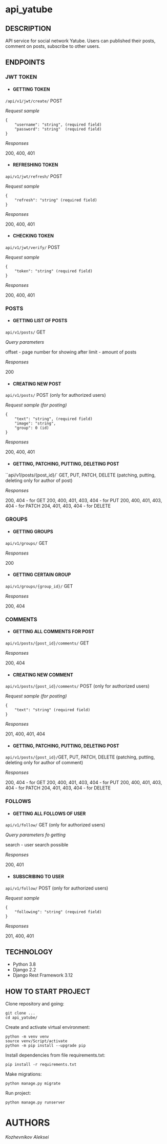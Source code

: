 # api_yatube
## DESCRIPTION
API service for social network Yatube. Users can published their posts, comment on posts, subscribe to other users.

## ENDPOINTS

 ### JWT TOKEN
 

 - #### GETTING TOKEN

 `/api/v1/jwt/create/` POST

*Request sample*

    {
	    "username": "string", (required field)
	    "password": "string"  (required field)
	}
*Responses*

200, 400, 401

 - #### REFRESHING TOKEN

`api/v1/jwt/refresh/` POST

*Request sample*

    {
	    "refresh": "string" (required field)
	}
*Responses*

200, 400, 401

 - #### CHECKING TOKEN

`api/v1/jwt/verify/` POST

*Request sample*

    {
	    "token": "string" (required field)
	}
*Responses*

200, 400, 401
### POSTS
 - #### GETTING LIST OF POSTS

 `api/v1/posts/` GET
 
 *Query parameters*
 
 offset - page number for showing after
 limit - amount of posts
 
*Responses*

200
- #### CREATING NEW POST

 `api/v1/posts/` POST (only for authorized users)

*Request sample (for posting)*

    {
	    "text": "string", (required field)
	    "image": "string",
	    "group": 0 (id)
	}
*Responses*

200, 400, 401

- #### GETTING, PATCHING, PUTTING, DELETING POST

 ``api/v1/posts/{post_id}/` GET, PUT, PATCH, DELETE (patching, putting, deleting only for author of post)

*Responses*

200, 404 - for GET
200, 400, 401, 403, 404 - for PUT
200, 400, 401, 403, 404 - for PATCH
204, 401, 403, 404 - for DELETE
### GROUPS

- #### GETTING GROUPS

 `api/v1/groups/` GET
 
*Responses*

200

- #### GETTING CERTAIN GROUP

 `api/v1/groups/{group_id}/` GET
 
*Responses*

200, 404

### COMMENTS

- #### GETTING ALL COMMENTS FOR POST

 `api/v1/posts/{post_id}/comments/` GET
 
*Responses*

200, 404
- #### CREATING NEW COMMENT

 `api/v1/posts/{post_id}/comments/` POST (only for authorized users)

*Request sample (for posting)*

    {
	    "text": "string" (required field)
	}
*Responses*

201, 400, 401, 404

- #### GETTING, PATCHING, PUTTING, DELETING POST

 `api/v1/posts/{post_id}/`GET, PUT, PATCH, DELETE (patching, putting, deleting only for author of comment)

*Responses*

200, 404 - for GET
200, 400, 401, 403, 404 - for PUT
200, 400, 401, 403, 404 - for PATCH
204, 401, 403, 404 - for DELETE

 ### FOLLOWS
 - #### GETTING ALL FOLLOWS OF USER

 `api/v1/follow/` GET (only for authorized users)

*Query parameters fo getting*
 
 search - user search possible

*Responses*

200, 401

 - #### SUBSCRIBING TO USER

 `api/v1/follow/` POST (only for authorized users)
 
*Request sample*

    {
	    "following": "string" (required field)
	}
*Responses*

201, 400, 401


## TECHNOLOGY

- Python 3.8
- Django 2.2
- Django Rest Framework 3.12

## HOW TO START PROJECT
Clone repository and going:

    git clone ...
    cd api_yatube/
Create and activate virtual environment:

    python -m venv venv
    source venv/Script/activate
    python -m pip install --upgrade pip
Install dependencies from file requirements.txt:

    pip install -r requirements.txt
Make migrations:

    python manage.py migrate

Run project:

    python manage.py runserver


# AUTHORS
*Kozhevnikov Aleksei*
